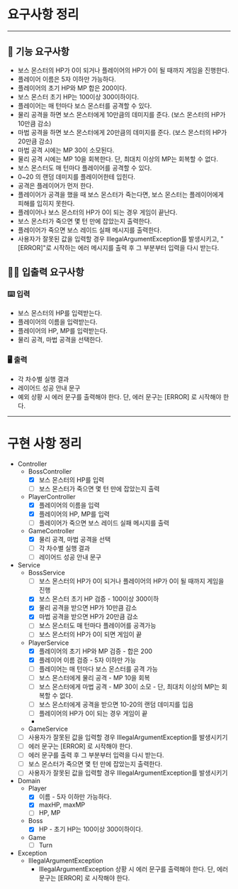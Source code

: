 # 요구사항 정리

---
## 🚀 기능 요구사항
- 보스 몬스터의 HP가 0이 되거나 플레이어의 HP가 0이 될 때까지 게임을 진행한다.
- 플레이어 이름은 5자 이하만 가능하다.
- 플레이어의 초기 HP와 MP 합은 200이다.
- 보스 몬스터 초기 HP는 100이상 300이하이다.
- 플레이어는 매 턴마다 보스 몬스터를 공격할 수 있다.
- 물리 공격을 하면 보스 몬스터에게 10만큼의 데미지를 준다. (보스 몬스터의 HP가 10만큼 감소)
- 마법 공격을 하면 보스 몬스터에게 20만큼의 데미지를 준다. (보스 몬스터의 HP가 20만큼 감소)
- 마법 공격 시에는 MP 30이 소모된다.
- 물리 공격 시에는 MP 10을 회복한다. 단, 최대치 이상의 MP는 회복할 수 없다.
- 보스 몬스터도 매 턴마다 플레이어를 공격할 수 있다.
- 0~20 의 랜덤 데미지를 플레이어한테 입힌다.
- 공격은 플레이어가 먼저 한다.
- 플레이어가 공격을 했을 때 보스 몬스터가 죽는다면, 보스 몬스터는 플레이어에게 피해를 입히지 못한다.
- 플레이어나 보스 몬스터의 HP가 0이 되는 경우 게임이 끝난다.
- 보스 몬스터가 죽으면 몇 턴 만에 잡았는지 출력한다.
- 플레이어가 죽으면 보스 레이드 실패 메시지를 출력한다.
- 사용자가 잘못된 값을 입력할 경우 IllegalArgumentException를 발생시키고, "[ERROR]"로 시작하는 에러 메시지를 출력 후 그 부분부터 입력을 다시 받는다.

## ✍🏻 입출력 요구사항
### ⌨️ 입력
- 보스 몬스터의 HP를 입력받는다.
- 플레이어의 이름을 입력받는다.
- 플레이어의 HP, MP를 입력받는다.
- 물리 공격, 마법 공격을 선택한다.

### 🖥 출력
- 각 차수별 실행 결과
- 레이어드 성공 안내 문구
- 예외 상황 시 에러 문구를 출력해야 한다. 단, 에러 문구는 [ERROR] 로 시작해야 한다. 

---
# 구현 사항 정리
- Controller
  - BossController
    - [x] 보스 몬스터의 HP를 입력
    - [ ] 보스 몬스터가 죽으면 몇 턴 만에 잡았는지 출력
  - PlayerController
    - [x] 플레이어의 이름을 입력
    - [x] 플레이어의 HP, MP를 입력
    - [ ] 플레이어가 죽으면 보스 레이드 실패 메시지를 출력
  - GameController
    - [x] 물리 공격, 마법 공격을 선택
    - [ ] 각 차수별 실행 결과
    - [ ] 레이어드 성공 안내 문구
    
- Service
  - BossService
    - [ ] 보스 몬스터의 HP가 0이 되거나 플레이어의 HP가 0이 될 때까지 게임을 진행
    - [x] 보스 몬스터 초기 HP 검증 - 100이상 300이하
    - [x] 물리 공격을 받으면 HP가 10만큼 감소
    - [x] 마법 공격을 받으면 HP가 20만큼 감소
    - [ ] 보스 몬스터도 매 턴마다 플레이어를 공격가능 
    - [ ] 보스 몬스터의 HP가 0이 되면 게임이 끝
    
  - PlayerService
    - [x] 플레이어의 초기 HP와 MP 검증 - 합은 200
    - [x] 플레이어 이름 검증 - 5자 이하만 가능
    - [ ] 플레이어는 매 턴마다 보스 몬스터를 공격 가능
    - [ ] 보스 몬스터에게 물리 공격 - MP 10을 회복
    - [ ] 보스 몬스터에게 마법 공격 - MP 30이 소모 - 단, 최대치 이상의 MP는 회복할 수 없다.
    - [ ] 보스 몬스터에게 공격을 받으면 10-20의 랜덤 데미지를 입음
    - [ ] 플레이어의 HP가 0이 되는 경우 게임이 끝
    - 
  - GameService
  - [ ] 사용자가 잘못된 값을 입력할 경우 IllegalArgumentException를 발생시키기
  - [ ] 에러 문구는 [ERROR] 로 시작해야 한다.
  - [ ] 에러 문구를 출력 후 그 부분부터 입력을 다시 받는다.
  - [ ] 보스 몬스터가 죽으면 몇 턴 만에 잡았는지 출력한다.
  - [ ] 사용자가 잘못된 값을 입력할 경우 IllegalArgumentException를 발생시키기

- Domain
  - Player
    - [x] 이름 - 5자 이하만 가능하다.
    - [x] maxHP, maxMP
    - [ ] HP, MP
  - Boss
    - [x] HP - 초기 HP는 100이상 300이하이다.
  - Game
    - [ ] Turn

- Exception
    - IllegalArgumentException
      - IllegalArgumentException 상황 시 에러 문구를 출력해야 한다. 단, 에러 문구는 [ERROR] 로 시작해야 한다.
      